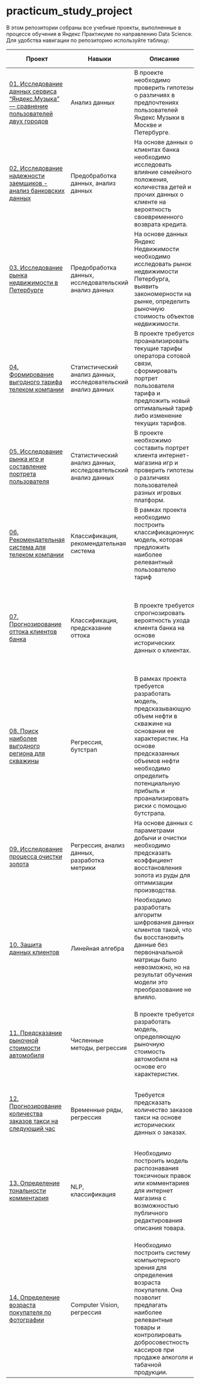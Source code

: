 # practicum_study_project
В этом репозитории собраны все учебные проекты, выполненные в процессе обучения в Яндекс Практикуме по направлению Data Science. 
Для удобства навигации по репозиторию используйте таблицу:

| Проект | Навыки | Описание | Используемые инструменты
| --- | --- | --- | ---
| [01. Исследование данных сервиса “Яндекс.Музыка” — сравнение пользователей двух городов](https://github.com/severinov-yuriy/practicum_study_project/blob/main/01.%20Базовый%20Python.%20Сравнение%20пользователей%20Яндекс.Музыки./ya_music_users_comparison.ipynb)| Анализ данных | В проекте необходимо проверить гипотезы о различиях в предпочтениях пользователей Яндекс Музыки в Москве и Петербурге. | Python, pandas
| [02. Исследование надежности заемщиков - анализ банковских данных](https://github.com/severinov-yuriy/practicum_study_project/blob/main/02.%20Предобработка%20данных.%20Исследование%20надежности%20заемщиков./borrowers_reliability.ipynb) | Предобработка данных, анализ данных | На основе данных о клиентах банка необходимо исследовать влияние семейного положения, количества детей и прочих данных о клиенте на вероятность своевременного возврата кредита. | Python, pandas, pymystem3, matplotlib, seaborn
| [03. Исследование рынка недвижимости в Петербурге](https://github.com/severinov-yuriy/practicum_study_project/blob/main/03.%20Исследовательский%20анализ%20данных.%20Исследование%20объявлений%20о%20продаже%20квартир./EDA_flats_prices.ipynb) | Предобработка данных, исследовательский анализ данных | На основе данных Яндекс Недвижимости необходимо исследовать рынок недвижимости Петербурга, выявить закономерности на рынке, определить рыночную стоимость объектов недвижимости. | Python, pandas, matplotlib, seaborn
| [04. Формирование выгодного тарифа телеком компании](https://github.com/severinov-yuriy/practicum_study_project/blob/main/04.%20Статистический%20анализ%20данных.%20Исследование%20поведения%20клиентов%20мобильного%20оператора./mobile_operators_clients_preferences_analysis.ipynb) | Статистический анализ данных, исследовательский анализ данных | В проекте требуется проанализировать текущие тарифы оператора сотовой связи, сформировать портрет пользователя тарифа и предложить новый оптимальный тариф либо изменение текущих тарифов. | Python, pandas, numpy, scipy, matplotlib, seaborn
| [05. Исследование рынка игр и составление портрета пользователя](https://github.com/severinov-yuriy/practicum_study_project/blob/main/05.%20Сборный%20проект%20по%20анализу%20данных.%20Исследование%20пользовательских%20предпочтений%20для%20интернет-магазина%20игр/gamers_preferences_analysis.ipynb) | Статистический анализ данных, исследовательский анализ данных | В проекте необхожимо составить портрет клиента интернет-магазина игр и проверить гипотезы о различиях пользователей разных игровых платформ. | Python, pandas, numpy, scipy, matplotlib, seaborn
| [06. Рекомендательная система для телеком компании](https://github.com/severinov-yuriy/practicum_study_project/blob/main/06.%20Введение%20в%20машинное%20обучение.%20Рекомендация%20тарифа%20клиентам%20оператора%20оператора./tarif_recomendation.ipynb) | Классификация, рекомендательная система | В рамках проекта необходимо построить классификационную модель, которая предложить наиболее релевантный пользователю тариф | Python, pandas, matplotlib, sklearn: DecisionTree, RandomForest, LogsticRegression, KNN, DummyClassifier, train_test_split, accuracy_score
| [07. Прогнозирование оттока клиентов банка](https://github.com/severinov-yuriy/practicum_study_project/blob/main/07.%20Обучение%20с%20учителем.%20Предсказание%20оттока%20клиентов./customer_churn_prediction.ipynb) | Классификация, предсказание оттока | В проекте требуется спрогнозировать вероятность ухода клиента банка на основе исторических данных о клиентах. | Python, pandas, matplotlib, re, sklearn: StandartScaler, train_test_split, RandomForest, Logistic_regression, DecisionTree, f1_score, roc_auc_score, shuffle, Randomized_search
| [08. Поиск наиболее выгодного региона для скважины](https://github.com/severinov-yuriy/practicum_study_project/blob/main/08.%20Машинное%20обучение%20в%20бизнесе.%20Выбор%20локации%20для%20нефтяной%20скважины./choosing_a_location_for_a_well.ipynb) | Регрессия, бутстрап | В рамках проекта требуется разработать модель, предсказывающую объем нефти в скважине на основании ее характеристик. На основе предсказанных объемов нефти необходимо определить потенциальную прибыль и проанализировать риски с помощью бутстрапа. | Python, pandas, scipy, matplotlib, sklearn: StandartScaler, LinearRegression, train_test_split, mse
| [09. Исследование процесса очистки золота](https://github.com/severinov-yuriy/practicum_study_project/blob/main/09.%20Сборный%20проект%20по%20машинному%20обучению.%20Предсказание%20качества%20восстановления%20золота%20из%20руды./recovery_of_the_gold_ore_prediction.ipynb) | Регрессия, анализ данных, разработка метрики | На основе данных с параметрами добычи и очистки необходимо предсказать коэффициент восстановления золота из руды для оптимизации производства. | Python. pandas, matplotlib, seaborn, sklearn: mae, StandardScaler, LinearRegression, LinearSVR, DecisionTree, DummyRegressor
| [10. Защита данных клиентов](https://github.com/severinov-yuriy/practicum_study_project/blob/main/10.%20Линейная%20алгебра.%20Алгоритм%20защиты%20персональных%20данных./matrix_operations.ipynb) | Линейная алгебра | Необходимо разработать алгоритм шифрования данных клиентов такой, что бы восстановить данные без первоначальной матрицы было невозможно, но на результат обучения модели это преобразование не влияло. | Python, pandas, numpy, sklearn
| [11. Предсказание рыночной стоимости автомобиля](https://github.com/severinov-yuriy/practicum_study_project/blob/main/11.%20Численные%20методы.%20Определение%20стоимости%20автомобилей./car_price_prediction.ipynb) | Численные методы, регрессия | В проекте требуется разработать модель, определяющую рыночную стоимость автомобиля на основе его характеристик. | Python,  pandas, matplotlib, seaborn, optuna, catboost, lightgbm, sklearn: train_test_split, OrdinalEncoder, StandardScaler, RandomForest, LinearRegression, DecisionTree, mse, GridSearch
| [12. Прогнозирование количества заказов такси на следующий час](https://github.com/severinov-yuriy/practicum_study_project/blob/main/12.%20Анализ%20временных%20рядов.%20Прогнозирование%20заказов%20такси./demand_on_taxi_prediction.ipynb) | Временные ряды, регрессия | Требуется предсказать количество заказов такси на основе исторических данных о заказах. | Python, pandas, matplotlib, statsmodels, catboost, sklearn: train_test_split, LinearRegression, mse
| [13. Определение тональности комментария](https://github.com/severinov-yuriy/practicum_study_project/blob/main/13.%20BERT.%20Распознавание%20тональности%20текста./BERT_text_sentiment_recognition.ipynb) | NLP, классификация | Необходимо построить модель распознавания токсичноых правок или комментариев для интернет магазина с возможностью публичного редактирования описания товара. | Python, pandas, numpy, re, tqdm, nltk, pytorch, BERT, transformers, optuna, sklearn: TfidfVectorizer, train_test_split, shuffle, LogisticRegression, MultinomialNB, SGDClassifier, RBFSampler, f1_score
| [14. Определение возраста покупателя по фотографии](https://github.com/severinov-yuriy/practicum_study_project/blob/main/14.%20Компьютерное%20зрение.%20Распознавание%20возраста%20покупателей%20по%20фотографии./CV_age_recognition.ipynb) | Computer Vision, регрессия | Необходимо построить систему компьютерного зрения для определения возраста покупателя. Она позволит предлагать наиболее релевантные товары и контролировать добросовестность кассиров при продаже алкоголя и табачной продукции. | Python, pandas, matplotlib, tensorflow, keras, ResNet, Adam